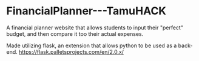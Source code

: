 # FinancialPlanner---TamuHACK

A financial planner website that allows students to input their "perfect" budget, and then compare it too their actual expenses.





Made utilizing flask, an extension that allows python to be used as a back-end.
https://flask.palletsprojects.com/en/2.0.x/
